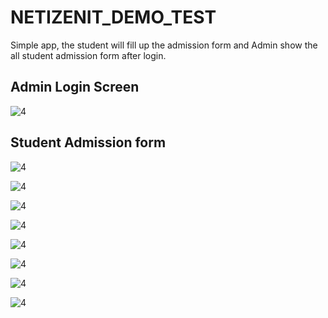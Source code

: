 # NETIZENIT_DEMO_TEST

Simple app, the student will fill up the admission form and Admin show the all student admission form after login.

Admin Login Screen
------------------
![4](https://user-images.githubusercontent.com/8472582/53866366-a3540d00-401b-11e9-9e6c-e499521bfef8.png)

Student Admission form
----------------------

![4](https://user-images.githubusercontent.com/8472582/53867387-ef07b600-401d-11e9-9f9e-39e54682f4e0.png)

![4](https://user-images.githubusercontent.com/8472582/53866369-a3eca380-401b-11e9-9962-04c266774c96.png)

![4](https://user-images.githubusercontent.com/8472582/53866371-a3eca380-401b-11e9-9cd8-e2202c80e057.png)

![4](https://user-images.githubusercontent.com/8472582/53866373-a4853a00-401b-11e9-94f6-89186aed85de.png)

![4](https://user-images.githubusercontent.com/8472582/53866375-a4853a00-401b-11e9-8ef6-e9fcadaee35b.png)

![4](https://user-images.githubusercontent.com/8472582/53866377-a4853a00-401b-11e9-9a01-7a35c28613de.png)

![4](https://user-images.githubusercontent.com/8472582/53866380-a51dd080-401b-11e9-8975-b32a2a82f73d.png)

![4](https://user-images.githubusercontent.com/8472582/53866381-a51dd080-401b-11e9-944c-dc989535b212.png)
